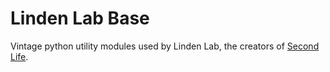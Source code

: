 # Linden Lab Base

Vintage python utility modules used by Linden Lab, the creators of
[Second Life](https://secondlife.com).
